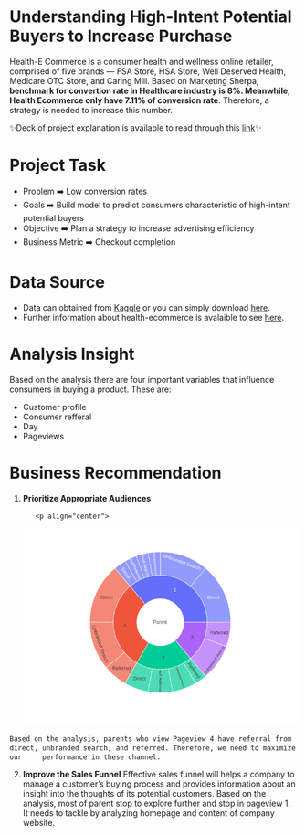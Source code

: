 # Understanding High-Intent Potential Buyers to Increase Purchase

Health-E Commerce is a consumer health and wellness online
retailer, comprised of five brands — FSA Store, HSA Store, Well
Deserved Health, Medicare OTC Store, and Caring Mill. Based on Marketing Sherpa, **benchmark
for convertion rate in Healthcare industry
is 8%. Meanwhile, Health Ecommerce only
have 7.11% of conversion rate**. Therefore, a strategy is needed to increase this number.

   ✨Deck of project explanation is available to read through this [link](https://github.com/afidas/opt-marketing/blob/main/Understanding%20High-Intent%20Potential%20B%20uyers%20to%20Increase%20Purchase.pdf)✨


# Project Task

  - Problem ➡️ Low conversion rates
  - Goals ➡️  Build model to predict consumers characteristic of high-intent potential buyers
  - Objective ➡️ Plan a strategy to increase advertising efficiency
  - Business Metric ➡️ Checkout completion

# Data Source
  
  - Data can obtained from [Kaggle](https://www.kaggle.com/rajeck/health-ecommerce-website-visits) or you can simply download [here](https://github.com/afidas/opt-marketing/blob/main/health-ecommerce-website.csv).
  - Further information about health-ecommerce is avalaible to see [here](https://www.health-ecommerce.com/).

# Analysis Insight

Based on the analysis there are four important variables that influence consumers in buying a product. These are:
  - Customer profile
  - Consumer refferal
  - Day
  - Pageviews

# Business Recommendation

  1. **Prioritize Appropriate Audiences**
      
            <p align="center">
        <a href="" rel="noopener">
          <img src="viz.png" alt="Project logo">
        </a>
      </p>

    Based on the analysis, parents who view Pageview 4 have referral from direct, unbranded search, and referred. Therefore, we need to maximize our     performance in these channel.
  2. **Improve the Sales Funnel**
    Effective sales funnel will helps a company to manage a customer’s buying process and provides information about an
    insight into the thoughts of its potential customers. Based on the analysis, most of parent stop to explore further and stop in
    pageview 1. It needs to tackle by analyzing homepage and content of company website.
